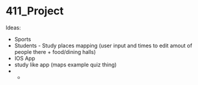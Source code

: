 # 411_Project

Ideas: 
- Sports
- Students - Study places mapping (user input and times to edit amout of people there + food/dining halls)
- IOS App
- study like app (maps example quiz thing) 
- -

